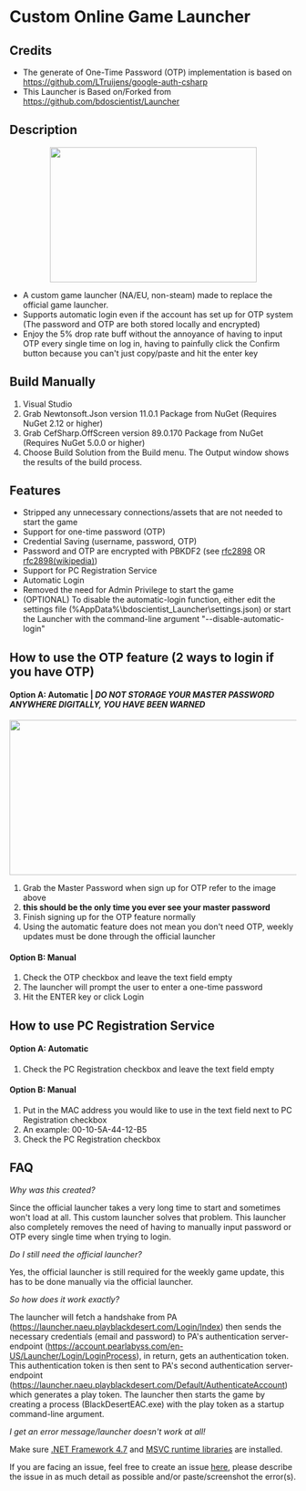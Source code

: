 # Custom Online Game Launcher
## Credits
- The generate of One-Time Password (OTP) implementation is based on https://github.com/LTruijens/google-auth-csharp
- This Launcher is Based on/Forked from https://github.com/bdoscientist/Launcher

## Description
<p align="center">
  <img width="363" height="237" src="https://user-images.githubusercontent.com/42134925/112936280-5b105780-90da-11eb-868d-d9a193c62f57.png">
</p>

- A custom game launcher (NA/EU, non-steam) made to replace the official game launcher. 
- Supports automatic login even if the account has set up for OTP system (The password and OTP are both stored locally and encrypted)
- Enjoy the 5% drop rate buff without the annoyance of having to input OTP every single time on log in, having to painfully click the Confirm button because you can't just copy/paste and hit the enter key

## Build Manually
1. Visual Studio
2. Grab Newtonsoft.Json version 11.0.1 Package from NuGet (Requires NuGet 2.12 or higher)
3. Grab CefSharp.OffScreen version 89.0.170 Package from NuGet (Requires NuGet 5.0.0 or higher)
4. Choose Build Solution from the Build menu. The Output window shows the results of the build process.

## Features
- Stripped any unnecessary connections/assets that are not needed to start the game
- Support for one-time password (OTP)
- Credential Saving (username, password, OTP)
- Password and OTP are encrypted with PBKDF2 (see [rfc2898](https://tools.ietf.org/html/rfc2898) OR [rfc2898(wikipedia)](https://en.wikipedia.org/wiki/PBKDF2))
- Support for PC Registration Service
- Automatic Login
- Removed the need for Admin Privilege to start the game
- (OPTIONAL) To disable the automatic-login function, either edit the settings file (%AppData%\bdoscientist_Launcher\settings.json) or start the Launcher with the command-line argument "--disable-automatic-login"

## How to use the OTP feature (2 ways to login if you have OTP)
#### Option A: Automatic | ***DO NOT STORAGE YOUR MASTER PASSWORD ANYWHERE _DIGITALLY_, YOU HAVE BEEN WARNED***
<p align="center">
  <img width="880" height="272" src="https://user-images.githubusercontent.com/42134925/110019971-e2d29400-7cdd-11eb-937e-e8ec6cd23dbb.png">
</p>

1. Grab the Master Password when sign up for OTP refer to the image above
2. **this should be the only time you ever see your master password**
3. Finish signing up for the OTP feature normally
4. Using the automatic feature does not mean you don't need OTP, weekly updates must be done through the official launcher

#### Option B: Manual
1. Check the OTP checkbox and leave the text field empty
2. The launcher will prompt the user to enter a one-time password
3. Hit the ENTER key or click Login

## How to use PC Registration Service
#### Option A: Automatic
1. Check the PC Registration checkbox and leave the text field empty

#### Option B: Manual
1. Put in the MAC address you would like to use in the text field next to PC Registration checkbox
2. An example: 00-10-5A-44-12-B5
3. Check the PC Registration checkbox

## FAQ
*Why was this created?*

Since the official launcher takes a very long time to start and sometimes won't load at all. This custom launcher solves that problem.
This launcher also completely removes the need of having to manually input password or OTP every single time when trying to login.

*Do I still need the official launcher?*

Yes, the official launcher is still required for the weekly game update, this has to be done manually via the official launcher.

*So how does it work exactly?*

The launcher will fetch a handshake from PA (https://launcher.naeu.playblackdesert.com/Login/Index) then sends the necessary credentials (email and password) to PA's authentication server-endpoint (https://account.pearlabyss.com/en-US/Launcher/Login/LoginProcess), in return, gets an authentication token. This authentication token is then sent to PA's second authentication server-endpoint (https://launcher.naeu.playblackdesert.com/Default/AuthenticateAccount) which generates a play token. The launcher then starts the game by creating a process (BlackDesertEAC.exe) with the play token as a startup command-line argument.

*I get an error message/launcher doesn't work at all!*

Make sure [.NET Framework 4.7](https://dotnet.microsoft.com/en-us/download/dotnet-framework/net47) and [MSVC runtime libraries](https://learn.microsoft.com/en-us/cpp/windows/latest-supported-vc-redist?view=msvc-170) are installed.

If you are facing an issue, feel free to create an issue [here](https://github.com/jsoctocat/BDO-Launcher/issues), please describe the issue in as much detail as possible and/or paste/screenshot the error(s).
